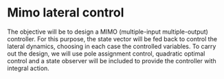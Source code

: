 # Mimo lateral control

The objective will be to design a MIMO (multiple-input multiple-output) controller. 
For this purpose, the state vector will be fed back to control the lateral dynamics, choosing in each case the controlled variables. 
To carry out the design, we will use pole assignment control, quadratic optimal control and a state observer 
will be included to provide the controller with integral action.
